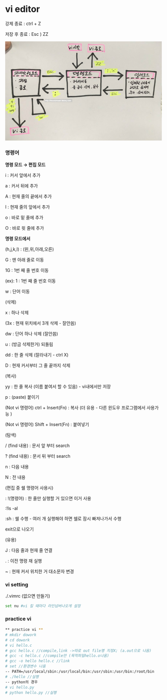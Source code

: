 # vi editor

강제 종료  : ctrl + Z

저장 후 종료 : Esc ) ZZ

![vi%20editor%20982eb80ad933497ab9efce47f09059a2/Untitled.png](vi_editor_folder/Untitled.png)

### 명령어

**명령 모드 → 편집 모드**

i  : 커서 앞에서 추가

a : 커서 뒤에 추가

A : 현재 줄의 끝에서 추가

I : 현재 줄의 앞에서 추가

o : 바로 밑 줄에 추가

O : 바로 윗 줄에 추가

**명령 모드에서**

(h,j,k,l) : (왼,위,아래,오른)

G : 맨 아래 줄로 이동

1G : 1번 째 줄 번호 이동

(ex): 1 : 1번 째 줄 번호 이동

w : 단어 이동

(삭제)

x : 하나 삭제

(3x : 현재 위치에서 3개 삭제 - 잘안씀)

dw : 단어 하나 삭제 (잘안씀)

u : (방금 삭제한거) 되돌림

dd : 한 줄 삭제 (잘라내기 - ctrl X)

D : 현재 커서부터 그 줄 끝까지 삭제

(복사)

yy : 한 줄 복사 (이름 붙여서 할 수 있음) - vi내에서만 저장

p : (paste) 붙이기

(Not vi 명령어) ctrl + Insert(Fn) : 복사 (더 유용 - 다른 윈도우 프로그램에서 사용가능 )

(Not vi 명령어) Shift + Insert(Fn) : 붙여넣기

(탐색)

/ (find 내용) : 문서 앞 부터 search

? (find 내용) : 문서 뒤 부터 search

n : 다음 내용

N : 전 내용

(편집 중 쉘 명령어 사용시)

: !(명령어) : 한 줄만 실행할 거 있으면 이거 사용

:!ls -al

:sh : 쉘 수행 - 여러 개 실행해야 하면 쉘로 잠시 빠져나가서 수행

exit으로 나오기

(유용)

J : 다음 줄과 현재 줄 연결

. : 이전 명령 재 실행

~ : 현재 커서 위치한 거 대소문자 변경

### vi setting

./.vimrc (없으면 만들기)

```bash
set nu #vi 킬 때마다 라인넘버나오게 설정
```

### practice vi

```bash
** practice vi **
# mkdir dowork
# cd dowork
# vi hello.c
# gcc hello.c //compile,link ->따로 out file명 지정X; (a.out으로 나옴)
# gcc -c hello.c //compile만 (목적파일hello.o나옴)
# gcc -o hello hello.c //link
# set //환경변수 나옴
-- PATH=/usr/local/sbin:/usr/local/bin:/usr/sbin:/usr/bin:/root/bin
# ./hello //실행
-- python의 경우
# vi hello.py
# python hello.py //실행
```
